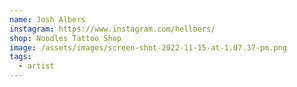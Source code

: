 ```yaml
---
name: Josh Albers
instagram: https://www.instagram.com/hellbers/
shop: Noodles Tattoo Shop
image: /assets/images/screen-shot-2022-11-15-at-1.07.37-pm.png
tags:
  - artist
---
```

